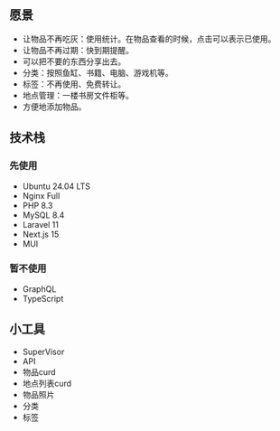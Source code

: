 ## 愿景

* 让物品不再吃灰：使用统计。在物品查看的时候，点击可以表示已使用。
* 让物品不再过期：快到期提醒。
* 可以把不要的东西分享出去。
* 分类：按照鱼缸、书籍、电脑、游戏机等。
* 标签：不再使用、免费转让。
* 地点管理：一楼书房文件柜等。
* 方便地添加物品。

## 技术栈

### 先使用

* Ubuntu 24.04 LTS
* Nginx Full
* PHP 8.3
* MySQL 8.4
* Laravel 11
* Next.js 15
* MUI

### 暂不使用

* GraphQL
* TypeScript

## 小工具

* SuperVisor
* API
* 物品curd
* 地点列表curd
* 物品照片
* 分类
* 标签
